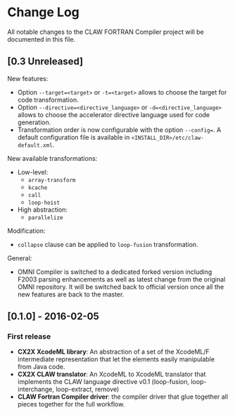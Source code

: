 # Change Log
All notable changes to the CLAW FORTRAN Compiler project will be documented in
this file.

## [0.3 Unreleased]
New features:
* Option `--target=<target>` or `-t=<target>` allows to choose the target for
  code transformation.
* Option `--directive=<directive_language>` or `-d=<directive_language>` allows
  to choose the accelerator directive language used for code generation.
* Transformation order is now configurable with the option `--config=`. A
  default configuration file is available in
  `<INSTALL_DIR>/etc/claw-default.xml`.

New available transformations:
* Low-level:
  * `array-transform`
  * `kcache`
  * `call`
  * `loop-hoist`
* High abstraction:
  * `parallelize`

Modification:
* `collapse` clause can be applied to `loop-fusion` transformation.

General:
* OMNI Compiler is switched to a dedicated forked version including F2003
  parsing enhancements as well as latest change from the original OMNI
  repository. It will be switched back to official version once all the
  new features are back to the master.

## [0.1.0] - 2016-02-05
### First release
- **CX2X XcodeML library**: An abstraction of a set of the XcodeML/F
intermediate representation that let the elements easily manipulable from Java
code.
- **CX2X CLAW translator**: An XcodeML to XcodeML translator that implements the
CLAW language directive v0.1 (loop-fusion, loop-interchange, loop-extract,
remove)
- **CLAW Fortran Compiler driver**: the compiler driver that glue together all
pieces together for the full workflow.
